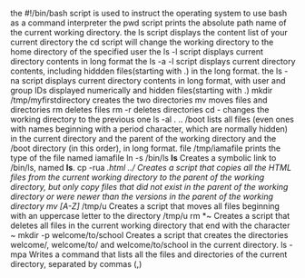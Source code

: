the #!/bin/bash script is used to instruct the operating system to use bash as a command interpreter
the pwd script prints the absolute path name of the current working directory.
the ls script displays the content list of your current directory
the cd script will change the working directory to the home directory of the specified user
the ls -l script displays current directory contents in long format
the ls -a -l script displays current directory contents, including hiddden files(starting with .) in the long format.
the ls -na script  displays current directory contents in long format, with user and group IDs displayed numerically and hidden files(starting with .) 
mkdir /tmp/myfirstdirectory creates the two directories
mv moves files and directories
rm deletes files
rm -r deletes directories
cd - changes the working directory to the previous one
ls -al . .. /boot  lists all files (even ones with names beginning with a period character, which are normally hidden) in the current directory and the parent of the working directory and the /boot directory (in this order), in long format.
file /tmp/iamafile prints the type of the file named iamafile
ln -s /bin/ls __ls__ Creates a symbolic link to /bin/ls, named __ls__.
cp -rua *.html ../ Creates a script that copies all the HTML files from the current working directory to the parent of the working directory, but only copy files that did not exist in the parent of the working directory or were newer than the versions in the parent of the working directory
mv [A-Z]* /tmp/u Creates a script that moves all files beginning with an uppercase letter to the directory /tmp/u
rm *~ Creates a script that deletes all files in the current working directory that end with the character ~
mkdir -p welcome/to/school Creates a script that creates the directories welcome/, welcome/to/ and welcome/to/school in the current directory.
ls -mpa Writes a command that lists all the files and directories of the current directory, separated by commas (,)
